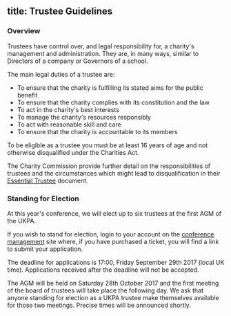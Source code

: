 title: Trustee Guidelines
---

### Overview

Trustees have control over, and legal responsibility for, a charity's management and administration. They are, in many ways, similar to Directors of a company or Governors of a school.

The main legal duties of a trustee are:

* To ensure that the charity is fulfilling its stated aims for the public benefit
* To ensure that the charity complies with its constitution and the law
* To act in the charity's best interests
* To manage the charity's resources responsibly
* To act with reasonable skill and care
* To ensure that the charity is accountable to its members

To be eligible as a trustee you must be at least 16 years of age and not otherwise disqualified under the Charities Act.

The Charity Commission provide further detail on the responsibilities of trustees and the circumstances which might lead to disqualification in their [Essential Trustee](https://www.gov.uk/government/publications/the-essential-trustee-what-you-need-to-know-cc3) document.

### Standing for Election

At this year's conference, we will elect up to six trustees at the first AGM of the UKPA.

If you wish to stand for election, login to your account on the [conference management](https://hq.pyconuk.org/) site where, if you have purchased a ticket, you will find a link to submit your application.

The deadline for applications is 17:00, Friday September 29th 2017 (local UK time). Applications received after the deadline will not be accepted.

The AGM will be held on Saturday 28th October 2017 and the first meeting of the board of trustees will take place the following day. We ask that anyone standing for election as a UKPA trustee make themselves available for those two meetings. Precise times will be announced shortly.